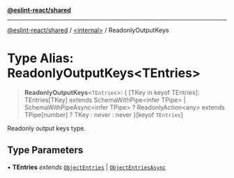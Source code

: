 [**@eslint-react/shared**](../../README.md)

***

[@eslint-react/shared](../../README.md) / [\<internal\>](../README.md) / ReadonlyOutputKeys

# Type Alias: ReadonlyOutputKeys\<TEntries\>

> **ReadonlyOutputKeys**\<`TEntries`\>: \{ \[TKey in keyof TEntries\]: TEntries\[TKey\] extends SchemaWithPipe\<infer TPipe\> \| SchemaWithPipeAsync\<infer TPipe\> ? ReadonlyAction\<any\> extends TPipe\[number\] ? TKey : never : never \}\[keyof `TEntries`\]

Readonly output keys type.

## Type Parameters

• **TEntries** *extends* [`ObjectEntries`](../interfaces/ObjectEntries.md) \| [`ObjectEntriesAsync`](../interfaces/ObjectEntriesAsync.md)
